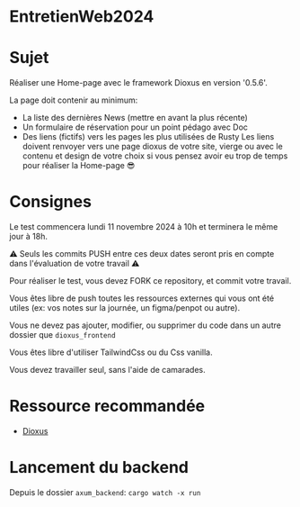 # EntretienWeb2024

# Sujet

Réaliser une Home-page avec le framework Dioxus en version '0.5.6'.

La page doit contenir au minimum:
- La liste des dernières News (mettre en avant la plus récente)
- Un formulaire de réservation pour un point pédago avec Doc
- Des liens (fictifs) vers les pages les plus utilisées de Rusty
    Les liens doivent renvoyer vers une page dioxus de votre site, vierge ou avec le contenu et design de votre choix
    si vous pensez avoir eu trop de temps pour réaliser la Home-page 😎

# Consignes

Le test commencera lundi 11 novembre 2024 à 10h et terminera le même jour à 18h.

⚠️ Seuls les commits PUSH entre ces deux dates seront pris en compte dans l'évaluation de votre travail ⚠️

Pour réaliser le test, vous devez FORK ce repository, et commit votre travail.

Vous êtes libre de push toutes les ressources externes qui vous ont été utiles (ex: vos notes sur la journée, un figma/penpot ou autre).

Vous ne devez pas ajouter, modifier, ou supprimer du code dans un autre dossier que `dioxus_frontend`

Vous êtes libre d'utiliser TailwindCss ou du Css vanilla.

Vous devez travailler seul, sans l'aide de camarades.

# Ressource recommandée

- [Dioxus](https://dioxuslabs.com/)

# Lancement du backend

Depuis le dossier `axum_backend`:  `cargo watch -x run`

